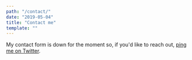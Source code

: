 ```yaml
---
path: "/contact/"
date: "2019-05-04"
title: "Contact me"
template: ""
---
```

My contact form is down for the moment so, if you'd like to reach out, [ping me on Twitter](https://twitter.com/bamadesigner).